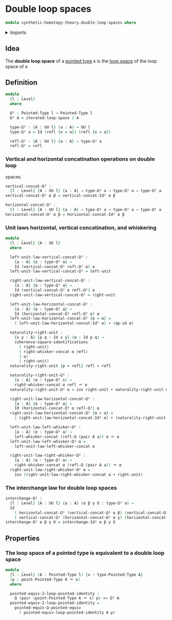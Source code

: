 # Double loop spaces

```agda
module synthetic-homotopy-theory.double-loop-spaces where
```

<details><summary>Imports</summary>

```agda
open import foundation.action-on-identifications-functions
open import foundation.commuting-squares-of-identifications
open import foundation.dependent-pair-types
open import foundation.identity-types
open import foundation.path-algebra
open import foundation.universe-levels
open import foundation.whiskering-identifications-concatenation

open import structured-types.pointed-equivalences
open import structured-types.pointed-types

open import synthetic-homotopy-theory.functoriality-loop-spaces
open import synthetic-homotopy-theory.iterated-loop-spaces
open import synthetic-homotopy-theory.loop-spaces
```

</details>

## Idea

The **double loop space** of a [pointed type](structured-types.pointed-types.md)
`A` is the [loop space](synthetic-homotopy-theory.loop-spaces.md) of the loop
space of `A`.

## Definition

```agda
module _
  {l : Level}
  where

  Ω² : Pointed-Type l → Pointed-Type l
  Ω² A = iterated-loop-space 2 A

  type-Ω² : {A : UU l} (a : A) → UU l
  type-Ω² a = Id (refl {x = a}) (refl {x = a})

  refl-Ω² : {A : UU l} {a : A} → type-Ω² a
  refl-Ω² = refl
```

### Vertical and horizontal concatination operations on double loop

spaces.

```agda
vertical-concat-Ω² :
  {l : Level} {A : UU l} {a : A} → type-Ω² a → type-Ω² a → type-Ω² a
vertical-concat-Ω² α β = vertical-concat-Id² α β

horizontal-concat-Ω² :
  {l : Level} {A : UU l} {a : A} → type-Ω² a → type-Ω² a → type-Ω² a
horizontal-concat-Ω² α β = horizontal-concat-Id² α β
```

### Unit laws horizontal, vertical concatination, and whiskering

```agda
module _
  {l : Level} {A : UU l}
  where

  left-unit-law-vertical-concat-Ω² :
    {a : A} {α : type-Ω² a} →
    Id (vertical-concat-Ω² refl-Ω² α) α
  left-unit-law-vertical-concat-Ω² = left-unit

  right-unit-law-vertical-concat-Ω² :
    {a : A} {α : type-Ω² a} →
    Id (vertical-concat-Ω² α refl-Ω²) α
  right-unit-law-vertical-concat-Ω² = right-unit

  left-unit-law-horizontal-concat-Ω² :
    {a : A} {α : type-Ω² a} →
    Id (horizontal-concat-Ω² refl-Ω² α) α
  left-unit-law-horizontal-concat-Ω² {α = α} =
    ( left-unit-law-horizontal-concat-Id² α) ∙ (ap-id α)

  naturality-right-unit :
    {x y : A} {p q : Id x y} (α : Id p q) →
    coherence-square-identifications
      ( right-unit)
      ( right-whisker-concat α refl)
      ( α)
      ( right-unit)
  naturality-right-unit {p = refl} refl = refl

  naturality-right-unit-Ω² :
    {x : A} (α : type-Ω² x) →
    right-whisker-concat α refl ＝ α
  naturality-right-unit-Ω² α = inv right-unit ∙ naturality-right-unit α

  right-unit-law-horizontal-concat-Ω² :
    {a : A} {α : type-Ω² a} →
    Id (horizontal-concat-Ω² α refl-Ω²) α
  right-unit-law-horizontal-concat-Ω² {α = α} =
    ( right-unit-law-horizontal-concat-Id² α) ∙ (naturality-right-unit-Ω² α)

  left-unit-law-left-whisker-Ω² :
    {a : A} (α : type-Ω² a) →
    left-whisker-concat (refl-Ω (pair A a)) α ＝ α
  left-unit-law-left-whisker-Ω² α =
    left-unit-law-left-whisker-concat α

  right-unit-law-right-whisker-Ω² :
    {a : A} (α : type-Ω² a) →
    right-whisker-concat α (refl-Ω (pair A a)) ＝ α
  right-unit-law-right-whisker-Ω² α =
    inv (right-unit-law-right-whisker-concat α ∙ right-unit)
```

### The interchange law for double loop spaces

```agda
interchange-Ω² :
  {l : Level} {A : UU l} {a : A} (α β γ δ : type-Ω² a) →
  Id
    ( horizontal-concat-Ω² (vertical-concat-Ω² α β) (vertical-concat-Ω² γ δ))
    ( vertical-concat-Ω² (horizontal-concat-Ω² α γ) (horizontal-concat-Ω² β δ))
interchange-Ω² α β γ δ = interchange-Id² α β γ δ
```

## Properties

### The loop space of a pointed type is equivalent to a double loop space

```agda
module _
  {l : Level} (A : Pointed-Type l) {x : type-Pointed-Type A}
  (p : point-Pointed-Type A ＝ x)
  where

  pointed-equiv-2-loop-pointed-identity :
    Ω (pair (point-Pointed-Type A ＝ x) p) ≃∗ Ω² A
  pointed-equiv-2-loop-pointed-identity =
    pointed-equiv-Ω-pointed-equiv
      ( pointed-equiv-loop-pointed-identity A p)
```
